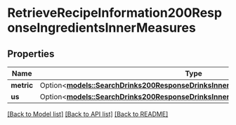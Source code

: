 # RetrieveRecipeInformation200ResponseIngredientsInnerMeasures

## Properties

Name | Type | Description | Notes
------------ | ------------- | ------------- | -------------
**metric** | Option<[**models::SearchDrinks200ResponseDrinksInnerIngredientsInnerMeasuresMetric**](searchDrinks_200_response_drinks_inner_ingredients_inner_measures_metric.md)> |  | [optional]
**us** | Option<[**models::SearchDrinks200ResponseDrinksInnerIngredientsInnerMeasuresMetric**](searchDrinks_200_response_drinks_inner_ingredients_inner_measures_metric.md)> |  | [optional]

[[Back to Model list]](../README.md#documentation-for-models) [[Back to API list]](../README.md#documentation-for-api-endpoints) [[Back to README]](../README.md)


